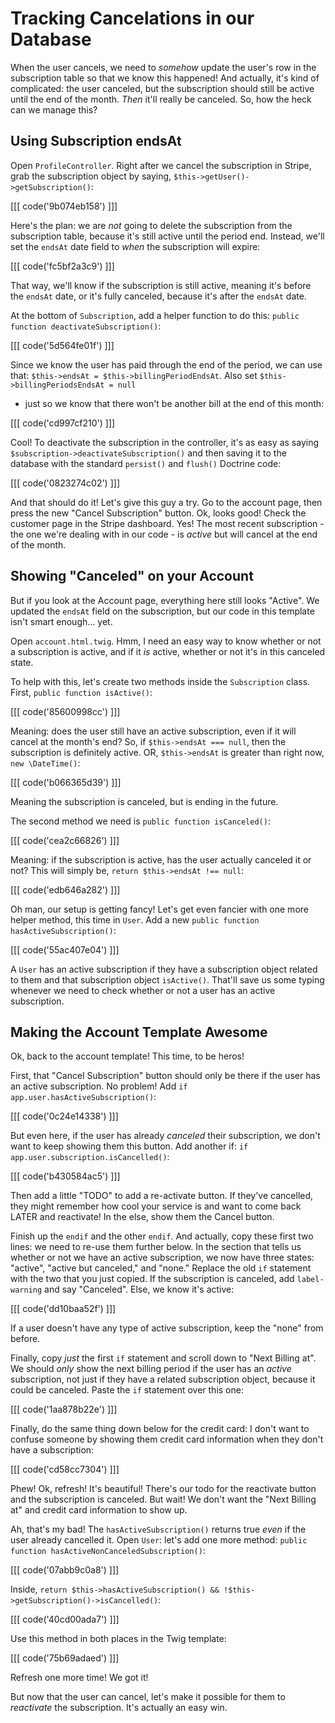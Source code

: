 # Tracking Cancelations in our Database

When the user cancels, we need to *somehow* update the user's row in the subscription
table so that we know this happened! And actually, it's kind of complicated: the
user canceled, but the subscription should still be active until the end of the
month. *Then* it'll really be canceled. So, how the heck can we manage this?

## Using Subscription endsAt

Open `ProfileController`. Right after we cancel the subscription in Stripe, grab
the subscription object by saying, `$this->getUser()->getSubscription()`:

[[[ code('9b074eb158') ]]]

Here's the plan: we are *not* going to delete the subscription from the subscription
table, because it's still active until the period end. Instead, we'll set the
`endsAt` date field to *when* the subscription will expire:

[[[ code('fc5bf2a3c9') ]]]

That way, we'll know if the subscription is still active, meaning it's before
the `endsAt` date, or it's fully canceled, because it's after the `endsAt` date.

At the bottom of `Subscription`, add a helper function to do this:
`public function deactivateSubscription()`:

[[[ code('5d564fe01f') ]]]

Since we know the user has paid through the end of the period, we can use that:
`$this->endsAt = $this->billingPeriodEndsAt`. Also set `$this->billingPeriodsEndsAt = null`
- just so we know that there won't be another bill at the end of this month:

[[[ code('cd997cf210') ]]]

Cool! To deactivate the subscription in the controller, it's as easy as saying
`$subscription->deactivateSubscription()` and then saving it to the database with
the standard `persist()` and `flush()` Doctrine code:

[[[ code('0823274c02') ]]]

And that should do it! Let's give this guy a try. Go to the account page, then press
the new "Cancel Subscription" button. Ok, looks good! Check the customer page in
the Stripe dashboard. Yes! The most recent subscription - the one we're dealing
with in our code - is *active* but will cancel at the end of the month.

## Showing "Canceled" on your Account

But if you look at the Account page, everything here still looks "Active". We updated
the `endsAt` field on the subscription, but our code in this template isn't smart
enough... yet.

Open `account.html.twig`. Hmm, I need an easy way to know whether or not a subscription
is active, and if it *is* active, whether or not it's in this canceled state.

To help with this, let's create two methods inside the `Subscription` class.
First, `public function isActive()`:

[[[ code('85600998cc') ]]]

Meaning: does the user still have an active subscription, even if it will cancel
at the month's end? So, if `$this->endsAt === null`, then the subscription is definitely
active. OR, `$this->endsAt` is greater than right now, `new \DateTime()`:

[[[ code('b066365d39') ]]]

Meaning the subscription is canceled, but is ending in the future.

The second method we need is `public function isCanceled()`:

[[[ code('cea2c66826') ]]]

Meaning: if the subscription is active, has the user actually canceled it or not?
This will simply be, `return $this->endsAt !== null`:

[[[ code('edb646a282') ]]]

Oh man, our setup is getting fancy! Let's get even fancier with one more helper
method, this time in `User`. Add a new `public function hasActiveSubscription()`:

[[[ code('55ac407e04') ]]]

A `User` has an active subscription if they have a subscription object related to
them and that subscription object `isActive()`. That'll save us some typing whenever
we need to check whether or not a user has an active subscription.

## Making the Account Template Awesome

Ok, back to the account template! This time, to be heros!

First, that "Cancel Subscription" button should only be there if the user has an
active subscription. No problem! Add `if app.user.hasActiveSubscription()`:

[[[ code('0c24e14338') ]]]

But even here, if the user has already *canceled* their subscription, we don't want
to keep showing them this button. Add another if: `if app.user.subscription.isCancelled()`:

[[[ code('b430584ac5') ]]]

Then add a little "TODO" to add a re-activate button. If they've cancelled, they
might remember how cool your service is and want to come back LATER and reactivate!
In the else, show them the Cancel button.

Finish up the `endif` and the other `endif`. And actually, copy these first two lines:
we need to re-use them further below. In the section that tells us whether or not
we have an active subscription, we now have three states:  "active",
"active but canceled," and "none." Replace the old `if` statement with the two
that you just copied. If the subscription is canceled, add `label-warning` and say
"Canceled". Else, we know it's active:

[[[ code('dd10baa52f') ]]]

If a user doesn't have any type of active subscription, keep the "none" from before.

Finally, copy *just* the first `if` statement and scroll down to "Next Billing at".
We should *only* show the next billing period if the user has an *active* subscription,
not just if they have a related subscription object, because it could be canceled.
Paste the `if` statement over this one:

[[[ code('1aa878b22e') ]]]

Finally, do the same thing down below for the credit card: I don't want to confuse
someone by showing them credit card information when they don't have a subscription:

[[[ code('cd58cc7304') ]]]

Phew! Ok, refresh! It's beautiful! There's our todo for the reactivate button and
the subscription is canceled. But wait! We don't want the "Next Billing at" and
credit card information to show up.

Ah, that's my bad! The `hasActiveSubscription()` returns true *even* if the user
already cancelled it. Open `User`: let's add one more method: 
`public function hasActiveNonCanceledSubscription()`:

[[[ code('07abb9c0a8') ]]]

Inside, `return $this->hasActiveSubscription() && !$this->getSubscription()->isCancelled()`:

[[[ code('40cd00ada7') ]]]

Use this method in both places in the Twig template:

[[[ code('75b69adaed') ]]]

Refresh one more time! We got it!

But now that the user can cancel, let's make it possible for them to *reactivate*
the subscription. It's actually an easy win.
